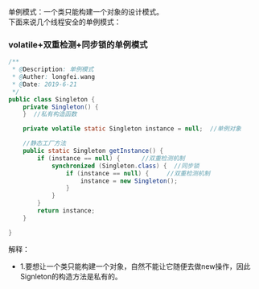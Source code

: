 单例模式：一个类只能构建一个对象的设计模式。  
下面来说几个线程安全的单例模式： 

### volatile+双重检测+同步锁的单例模式
```Java
/**
 * @Description: 单例模式
 * @Auther: longfei.wang
 * @Date: 2019-6-21
 */
public class Singleton {
    private Singleton() {
    }  //私有构造函数

    private volatile static Singleton instance = null;  //单例对象

    //静态工厂方法
    public static Singleton getInstance() {
        if (instance == null) {      //双重检测机制
            synchronized (Singleton.class) {  //同步锁
                if (instance == null) {     //双重检测机制
                    instance = new Singleton();
                }
            }
        }
        return instance;
    }

}

```
解释：
* 1.要想让一个类只能构建一个对象，自然不能让它随便去做new操作，因此Signleton的构造方法是私有的。
